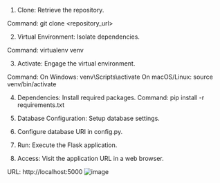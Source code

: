 1.	Clone: Retrieve the repository.

Command: git clone <repository_url>

2.	Virtual Environment: Isolate dependencies.

Command: virtualenv venv

3.	Activate: Engage the virtual environment.

Command:
On Windows: venv\Scripts\activate
On macOS/Linux: source venv/bin/activate

4.	Dependencies: Install required packages.
Command: pip install -r requirements.txt

5.	Database Configuration: Setup database settings.

6.	Configure database URI in config.py.


7.	Run: Execute the Flask application.

8.	Access: Visit the application URL in a web browser.

URL: http://localhost:5000
![image](https://github.com/nithish7798/sheep-and-wolves-solver/assets/158990842/06bfbfe6-06b8-4695-9be6-38a70096e46d)
